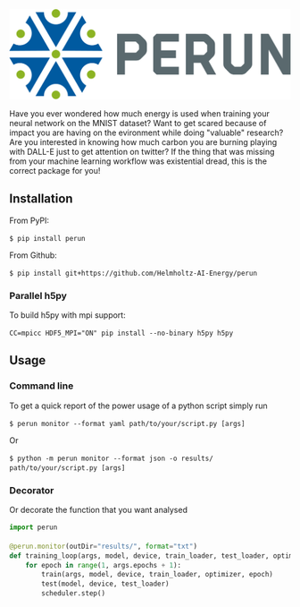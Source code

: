 <div align="center">
  <img src="https://raw.githubusercontent.com/Helmholtz-AI-Energy/perun/main/doc/images/perun.svg">
</div>

Have you ever wondered how much energy is used when training your neural network on the MNIST dataset? Want to get scared because of impact you are having on the evironment while doing "valuable" research? Are you interested in knowing how much carbon you are burning playing with DALL-E just to get attention on twitter? If the thing that was missing from your machine learning workflow was existential dread, this is the correct package for you!

## Installation

From PyPI:

```$ pip install perun```

From Github:

```$ pip install git+https://github.com/Helmholtz-AI-Energy/perun```

### Parallel h5py

To build h5py with mpi support:

```CC=mpicc HDF5_MPI="ON" pip install --no-binary h5py h5py```

## Usage

### Command line

To get a quick report of the power usage of a python script simply run

```$ perun monitor --format yaml path/to/your/script.py [args]```

Or

```$ python -m perun monitor --format json -o results/ path/to/your/script.py [args]```

### Decorator

Or decorate the function that you want analysed

```python
import perun

@perun.monitor(outDir="results/", format="txt")
def training_loop(args, model, device, train_loader, test_loader, optimizer, scheduler):
    for epoch in range(1, args.epochs + 1):
        train(args, model, device, train_loader, optimizer, epoch)
        test(model, device, test_loader)
        scheduler.step()

```
